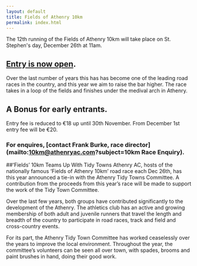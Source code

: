 ```yaml
---
layout: default
title: Fields of Athenry 10km
permalink: index.html
---
```

The 12th running of the Fields of Athenry 10km will take place on St. Stephen's day, December 26th at 11am.

## [Entry is now open](/entry.html).

Over the last number of years this has has become one of the leading road races in the country, and this year we aim to raise the bar higher. The race takes in a loop of the fields and finishes under the medival arch in Athenry. 

## A Bonus for early entrants.
Entry fee is reduced to €18 up until 30th November.
From December 1st entry fee will be €20. 

### For enquires, [contact Frank Burke, race director](mailto:10km@athenryac.com?subject=10km Race Enquiry).

##‘Fields’ 10km Teams Up With Tidy Towns
Athenry AC, hosts of the nationally famous ‘Fields of Athenry 10km’ road race each Dec 26th, has this year announced a tie-in with the Athenry Tidy Towns Committee. A contribution from the proceeds from this year’s race will be made to support the work of the Tidy Town Committee.

Over the last few years, both groups have contributed significantly to the development of the Athenry. The athletics club has an active and growing membership of both adult and juvenile runners that travel the length and breadth of the country to participate in road races, track and field and cross-country events. 

For its part, the Athenry Tidy Town Committee has worked ceaselessly over the years to improve the local environment. Throughout the year, the committee’s volunteers can be seen all over town, with spades, brooms and paint brushes in hand, doing their good work.
